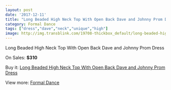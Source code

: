 ```yaml
---
layout: post
date: '2017-12-11'
title: "Long Beaded High Neck Top With Open Back Dave and Johnny Prom Dress"
category: Formal Dance
tags: ["dress","dave","neck","unique","high"]
image: http://img.transblink.com/19708-thickbox_default/long-beaded-high-neck-top-with-open-back-dave-and-johnny-prom-dress.jpg
---
```

Long Beaded High Neck Top With Open Back Dave and Johnny Prom Dress

On Sales: **$310**
<a href="https://www.transblink.com/en/formal-dance/6206-long-beaded-high-neck-top-with-open-back-dave-and-johnny-prom-dress.html"><amp-img layout="responsive" width="600" height="600" src="//img.transblink.com/19708-thickbox_default/long-beaded-high-neck-top-with-open-back-dave-and-johnny-prom-dress.jpg" alt="Long Beaded High Neck Top With Open Back Dave and Johnny Prom Dress 0" /></a>
<a href="https://www.transblink.com/en/formal-dance/6206-long-beaded-high-neck-top-with-open-back-dave-and-johnny-prom-dress.html"><amp-img layout="responsive" width="600" height="600" src="//img.transblink.com/19709-thickbox_default/long-beaded-high-neck-top-with-open-back-dave-and-johnny-prom-dress.jpg" alt="Long Beaded High Neck Top With Open Back Dave and Johnny Prom Dress 1" /></a>

Buy it: [Long Beaded High Neck Top With Open Back Dave and Johnny Prom Dress](https://www.transblink.com/en/formal-dance/6206-long-beaded-high-neck-top-with-open-back-dave-and-johnny-prom-dress.html "Long Beaded High Neck Top With Open Back Dave and Johnny Prom Dress")

View more: [Formal Dance](https://www.transblink.com/en/6-formal-dance "Formal Dance")
